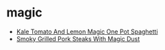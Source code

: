 # magic

 * [Kale Tomato And Lemon Magic One Pot Spaghetti](index/k/kale-tomato-and-lemon-magic-one-pot-spaghetti.json)
 * [Smoky Grilled Pork Steaks With Magic Dust](index/s/smoky-grilled-pork-steaks-with-magic-dust-235347.json)
